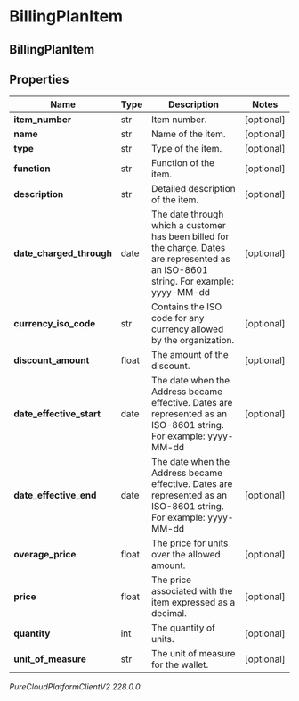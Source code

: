 # BillingPlanItem

## BillingPlanItem

## Properties

|Name | Type | Description | Notes|
|------------ | ------------- | ------------- | -------------|
| **item_number** | str | Item number. | [optional] |
| **name** | str | Name of the item. | [optional] |
| **type** | str | Type of the item. | [optional] |
| **function** | str | Function of the item. | [optional] |
| **description** | str | Detailed description of the item. | [optional] |
| **date_charged_through** | date | The date through which a customer has been billed for the charge. Dates are represented as an ISO-8601 string. For example: yyyy-MM-dd | [optional] |
| **currency_iso_code** | str | Contains the ISO code for any currency allowed by the organization. | [optional] |
| **discount_amount** | float | The amount of the discount. | [optional] |
| **date_effective_start** | date | The date when the Address became effective. Dates are represented as an ISO-8601 string. For example: yyyy-MM-dd | [optional] |
| **date_effective_end** | date | The date when the Address became effective. Dates are represented as an ISO-8601 string. For example: yyyy-MM-dd | [optional] |
| **overage_price** | float | The price for units over the allowed amount. | [optional] |
| **price** | float | The price associated with the item expressed as a decimal. | [optional] |
| **quantity** | int | The quantity of units. | [optional] |
| **unit_of_measure** | str | The unit of measure for the wallet. | [optional] |



_PureCloudPlatformClientV2 228.0.0_

